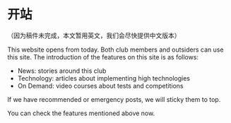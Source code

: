 # 开站

（因为稿件未完成，本文暂用英文，我们会尽快提供中文版本）

This website opens from today. Both club members and outsiders can use this site. The introduction of the features on this site is as follows:

- News: stories around this club
- Technology: articles about implementing high technologies
- On Demand: video courses about tests and competitions

If we have recommended or emergency posts, we will sticky them to top.

You can check the features mentioned above now.